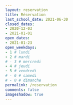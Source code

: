 ```yaml
---
layout: reservation
title: Réservation
last_school_date: 2021-06-30
closed_dates:
- 2020-12-03
- 2021-01-01
open_dates:
- 2021-01-23
open_weekdays:
- 1 # lundi
- 2 # mardi
# - 3 # mercredi
- 4 # jeudi
- 5 # vendredi
# - 6 # samedi
# - 0 # dimanche
permalink: /reservation
comments: false
imageshadow: true
---
```

